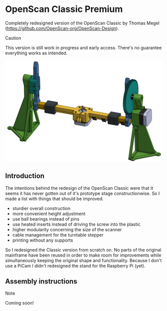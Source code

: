 # OpenScan Classic Premium
Completely redesigned version of the OpenScan Classic by Thomas Megel (https://github.com/OpenScan-org/OpenScan-Design).

> [!CAUTION]
> This version is still work in progress and early access. There's no guarantee everything works as intended.

![Picture of assembly](/pictures/OpenScan.PNG)

## Introduction
The intentions behind the redesign of the OpenScan Classic were that it seems it has never gotten out of it's prototype stage constructionwise.
So I made a list with things that should be improved.

- sturdier overall construction
- more convenient height adjustment
- use ball bearings instead of pins
- use heated inserts instead of driving the screw into the plastic
- higher modularity concerning the size of the scanner
- cable management for the turntable stepper
- printing without any supports

So I redesigned the Classic version from scratch on. No parts of the original mainframe have been reused in order to make room for improvements while simultaneously keeping the original shape and functionality.
Because I don't use a PiCam I didn't redesigned the stand for the Raspberry Pi (yet).

## Assembly instructions
> [!NOTE]
> Coming soon!

